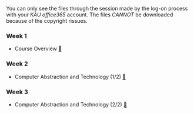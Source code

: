 You can only see the files through the session made by the log-on process with your *KAU office365* account. The files *CANNOT* be downloaded because of the copyright rissues.

### Week 1
 * Course Overview [📝](https://kau365-my.sharepoint.com/:p:/g/personal/taehwan_kim_kau_ac_kr/EQoL6PxBXxZFkM8HTi1owHwBbwb8DUPv9Vz2pbMufy70kw?e=2bjmTg)

### Week 2
 * Computer Abstraction and Technology (1/2) [📝](https://kau365-my.sharepoint.com/:p:/g/personal/taehwan_kim_kau_ac_kr/EcSDbDPG1YpBi4KzOIU76isBtTeSmWGNCzEqCUnzpNNpAw?e=RShYGO)

### Week 3
 * Computer Abstraction and Technology (2/2) [📝](https://kau365-my.sharepoint.com/:p:/g/personal/taehwan_kim_kau_ac_kr/EThXsNUEl5RPoOY8gAXCi-4B2ZH4Zekn26wmeJokREXY_A?e=fKzRny)

<!--
### Week 4
 * Instruction: Language of the Computer (1/3) [📝](https://kau365-my.sharepoint.com/:p:/g/personal/taehwan_kim_kau_ac_kr/Ecc-x5IqXGFAsEY2AVAx8UcBc6cL-J6vvZl1OEq67taIqw?e=7HVi9H)
 * In-Class [👨‍🏫](https://kau365-my.sharepoint.com/:p:/g/personal/taehwan_kim_kau_ac_kr/ETOQ_1_aZ2ZJhLR6nBY_2zoBKu-wlQ6dnhbGivok0Ql-Ig?e=NIEsuo)

### Week 5
 * Instruction: Language of the Computer (2/3) [📝](https://kau365-my.sharepoint.com/:p:/g/personal/taehwan_kim_kau_ac_kr/EU6s3ERn_AJGp17RPIF-kJIBM2dXlgxXcGzx2ShRue5fJA?e=rb42b3)
 * Homework#1 [📝](https://kau365-my.sharepoint.com/:p:/g/personal/taehwan_kim_kau_ac_kr/EUsYICerihdPlW0agnhQNJQB4Zya6aa6A4tiofFMQBj3Vg?e=BlkIEV) / [Interim Report](https://kau365-my.sharepoint.com/:p:/g/personal/taehwan_kim_kau_ac_kr/EVJA212BsvBPmSXRfwcugtgBzYNBSNjsy0F4QGHOfvrQkQ?e=au87UM) / [Final Report](https://kau365-my.sharepoint.com/:p:/g/personal/taehwan_kim_kau_ac_kr/EVMWApmvaXdAnUPArUn1JxkBJl7pKIpiVMMjATcUPXpGcg?e=xf6XHE) / [RV32I Spec.](https://kau365-my.sharepoint.com/:b:/g/personal/taehwan_kim_kau_ac_kr/EQroa9PWaZNAmQFyyiajrHIB8cFIrR-TP6tt_KSYhV3orw?e=XjAMUw) / [test0.zip](https://kau365-my.sharepoint.com/:u:/g/personal/taehwan_kim_kau_ac_kr/EV6REnynnyNEi-358WrfdFYBX8kCkvAFNDF_7Ufx2HG0SQ?e=QYpWwO)
 * In-Class [👨‍🏫](https://kau365-my.sharepoint.com/:p:/g/personal/taehwan_kim_kau_ac_kr/EQAYePPreaZCmIbJVebHbv8BuQArMFsniNdzkkkUU-AabQ?e=gHofv3)

### Week 6
 * Instruction: Language of the Computer (3/3) [📝](https://kau365-my.sharepoint.com/:p:/g/personal/taehwan_kim_kau_ac_kr/EfeDHf3TtIlLgwQArPkDBFoBMyg5RGBiB5FC6LCt79Q20A?e=4PGbuy)
 * In-Class [👨‍🏫](https://kau365-my.sharepoint.com/:p:/g/personal/taehwan_kim_kau_ac_kr/ERE6mQZtxnZOknPKQWWadRMBPJpUwL8x9fGCi9KL7HZGRQ?e=yo9ucg)

### Week 7
 * Arithmetic for Computers [📝](https://kau365-my.sharepoint.com/:p:/g/personal/taehwan_kim_kau_ac_kr/EVaOrV40AAdJr--HIfJP0bsBPKRjUyX_meaLKViWOfeFDQ?e=rYwOe2)
 * In-Class [👨‍🏫](https://kau365-my.sharepoint.com/:p:/g/personal/taehwan_kim_kau_ac_kr/EYoU4bUdNlxEm3MXvpzJlxgBfgQXBUFMHPNSc5EaoGuvTg?e=CwD7Z0)

### Week 8
 * The Processor (1/4) [📝](https://kau365-my.sharepoint.com/:p:/g/personal/taehwan_kim_kau_ac_kr/ERg5d6JXeF9Johlt8T0ZQY4B_4kaUHLkHyXPynYQqAHCvg?e=06nVvh)
 * In-Class [👨‍](https://kau365-my.sharepoint.com/:p:/g/personal/taehwan_kim_kau_ac_kr/ETnI_6kJCuVGjO_Nq2LLX2YBH7hUPnbHMK4uc51wolCXZw?e=cAcIuS)

### Week 9
 * The Processor (2/4) [📝](https://kau365-my.sharepoint.com/:p:/g/personal/taehwan_kim_kau_ac_kr/ERqnfBAp8mFNjAJ-LBtklQ0BOCbl_WVESUOcDTxpB_IGJA?e=RbsY3Z)
 * In-Class [👨‍](https://kau365-my.sharepoint.com/:p:/g/personal/taehwan_kim_kau_ac_kr/EV2oAxHTUfNPvh2dJ8fkD3YB4OyLElsmyHa_gU6oriom6w?e=Kaq6zv)

### Week 10
 * The Processor (3/4) [📝](https://kau365-my.sharepoint.com/:p:/g/personal/taehwan_kim_kau_ac_kr/EVPBDqp-x7xAo2K0jcmNei0BChNiP-EqDPjCKUavvKgtig?e=sO4sFt)

### Week 11
 * The Processor (4/4) [📝](https://kau365-my.sharepoint.com/:p:/g/personal/taehwan_kim_kau_ac_kr/EYWnRHWtoEBHngMQ25oLMqABKPOpTVXsQuWj0f471SBG0Q?e=gOCZc6)
 * Homework#2 [📝](https://kau365-my.sharepoint.com/:p:/g/personal/taehwan_kim_kau_ac_kr/Efnkt8mU--tNvYW1JV48rZYBK6HMZZdUp_09I7lBAaOSbQ?e=YQe0mK) / [Interim Report](https://kau365-my.sharepoint.com/:p:/g/personal/taehwan_kim_kau_ac_kr/EecO-bUM5wROuo54zGzWVDMBZU27LRgnHwhelFIJ5Rz8Lg?e=4EtdWw) / [Final Report](https://kau365-my.sharepoint.com/:p:/g/personal/taehwan_kim_kau_ac_kr/EfdPRa2lZ6dAuAzfiFAUZYYBJ-KH7TLXHdEmuocpqFV02Q?e=Jy4yk1) / [Using Verilog HDL for Microprocessor Class](https://kau365-my.sharepoint.com/:p:/g/personal/taehwan_kim_kau_ac_kr/EWSPVvg1HvpIj1-J9wlm0sQBupR_Plb0x3rJew7_3DQnhw?e=uZ6gN3) / [Files](https://kau365-my.sharepoint.com/:u:/g/personal/taehwan_kim_kau_ac_kr/EfBJ8u2Cw59CsHvgFa2zeQ0BxUNJ1aGZi40XgyXTqR-MMA?e=9mNaWh)
 * In-Class [👨‍🏫]()

### Week 12
 * Large and Fast: Exploiting Memory Hierarchy (1/2) [📝](https://kau365-my.sharepoint.com/:p:/g/personal/taehwan_kim_kau_ac_kr/EbfQPkHttblNpv4ud1K3Iv4BX_6y41U1YQwrQyLKJhTqOA?e=YbQhsA)
 * In-Class [👨‍🏫]()

### Week 13
 * Large and Fast: Exploiting Memory Hierarchy (2/2) [📝](https://kau365-my.sharepoint.com/:p:/g/personal/taehwan_kim_kau_ac_kr/EZmg_GsWbsZKg11DroS-WggBPFWH7cZBJ1YkjNeBR9-v_w?e=5Uwldc)

### Week 14
 * [Course Summary]()

### Week 15 (Complimentary)

### Week 16
 * Final Exam
-->
